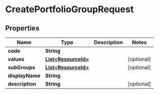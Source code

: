 
# CreatePortfolioGroupRequest

## Properties
Name | Type | Description | Notes
------------ | ------------- | ------------- | -------------
**code** | **String** |  | 
**values** | [**List&lt;ResourceId&gt;**](ResourceId.md) |  |  [optional]
**subGroups** | [**List&lt;ResourceId&gt;**](ResourceId.md) |  |  [optional]
**displayName** | **String** |  | 
**description** | **String** |  |  [optional]



